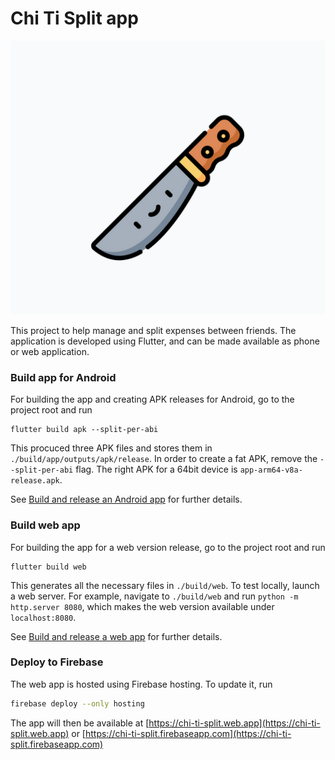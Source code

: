 # Chi Ti Split app

![](assets/icon/icon.png)

This project to help manage and split expenses between friends. The application is developed using
Flutter, and can be made available as phone or web application.

### Build app for Android

For building the app and creating APK releases for Android, go to the project root and run
```
flutter build apk --split-per-abi
```
This procuced three APK files and stores them in `./build/app/outputs/apk/release`. In order to
create a fat APK, remove the `--split-per-abi` flag. The right APK for a 64bit device is
`app-arm64-v8a-release.apk`.

See [Build and release an Android app](https://flutter.dev/docs/deployment/android) for further
details.

### Build web app

For building the app for a web version release, go to the project root and run
```
flutter build web
```
This generates all the necessary files in `./build/web`. To test locally, launch a web server.
For example, navigate to `./build/web` and run `python -m http.server 8080`, which makes the web
version available under `localhost:8080`.

See [Build and release a web app](https://flutter.dev/docs/deployment/web) for further
details.

### Deploy to Firebase

The web app is hosted using Firebase hosting. To update it, run
```bash
firebase deploy --only hosting
```
The app will then be available at [https://chi-ti-split.web.app](https://chi-ti-split.web.app) or
[https://chi-ti-split.firebaseapp.com](https://chi-ti-split.firebaseapp.com)
